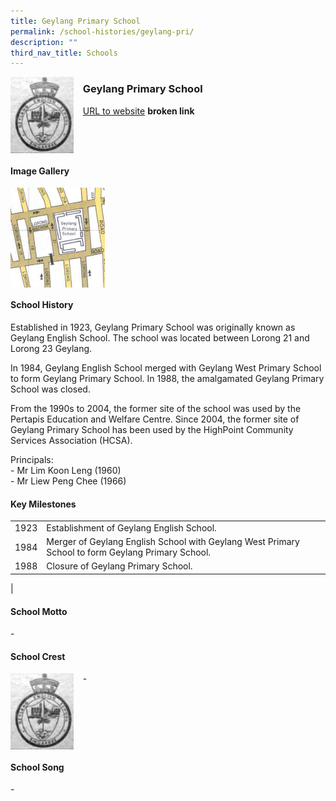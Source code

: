 ```yaml
---
title: Geylang Primary School
permalink: /school-histories/geylang-pri/
description: ""
third_nav_title: Schools
---
```

<img src="/images/geylangpri1.png" style="width:20%;margin-right:15px;" align = "left">

### **Geylang Primary School**
[URL to website](https://academyofsingaporeteachers.moe.edu.sg/moehc/school-histories/school/-) **broken link**

<br clear="left">

#### **Image Gallery**

<p><a href="https://staging.d1yxymztqoj7qn.amplifyapp.com/images/geylangpri2.jpg">  
<img src="/images/geylangpri2.jpg" style="width:30%;margin-right:15px;" align = "left">
</a></p>

<br clear="left">

#### **School History**
Established in 1923, Geylang Primary School was originally known as Geylang English School. The school was located between Lorong 21 and Lorong 23 Geylang.  
  
In 1984, Geylang English School merged with Geylang West Primary School to form Geylang Primary School. In 1988, the amalgamated Geylang Primary School was closed.  
  
From the 1990s to 2004, the former site of the school was used by the Pertapis Education and Welfare Centre. Since 2004, the former site of Geylang Primary School has been used by the HighPoint Community Services Association (HCSA).  
  
Principals:<br>
\- Mr Lim Koon Leng (1960)<br>
\- Mr Liew Peng Chee (1966) 

#### **Key Milestones**

|  |  |
|:---:|---|
| 1923 | Establishment of Geylang English School. |
| 1984 | Merger of Geylang English School with Geylang West Primary School to form Geylang Primary School. |
| 1988 | Closure of Geylang Primary School. |
|

#### **School Motto**
\-

#### **School Crest**
<img src="/images/geylangpri1.png" style="width:20%;margin-right:15px;" align = "left">

\-

<br clear="left">

#### **School Song**
\-
